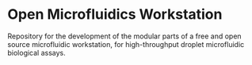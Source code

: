 # Open Microfluidics Workstation

Repository for the development of the modular parts of a free and open source microfluidic workstation, for high-throughput droplet microfluidic biological assays.
